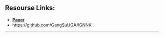 ## Resourse Links: 

- [**Paper**](https://arxiv.org/pdf/2006.07527.pdf) 
- https://github.com/GangSuUGA/IGNNK 

_______________________________________




























